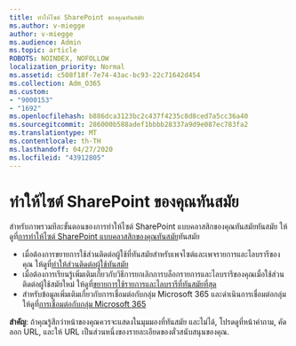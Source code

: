 ```yaml
---
title: ทําให้ไซต์ SharePoint ของคุณทันสมัย
ms.author: v-miegge
author: v-miegge
ms.audience: Admin
ms.topic: article
ROBOTS: NOINDEX, NOFOLLOW
localization_priority: Normal
ms.assetid: c508f18f-7e74-43ac-bc93-22c71642d454
ms.collection: Adm_O365
ms.custom:
- "9000153"
- "1692"
ms.openlocfilehash: b886dca3123bc2c437f4235c8d8ced7a5cc36a40
ms.sourcegitcommit: 286000b588adef1bbbb28337a9d9e087ec783fa2
ms.translationtype: MT
ms.contentlocale: th-TH
ms.lasthandoff: 04/27/2020
ms.locfileid: "43912805"
---
```

# <a name="modernize-your-sharepoint-sites"></a>ทําให้ไซต์ SharePoint ของคุณทันสมัย

สําหรับภาพรวมทีละขั้นตอนของการทําให้ไซต์ SharePoint แบบคลาสสิกของคุณทันสมัยทันสมัย ให้ดูที่[การทําให้ไซต์ SharePoint แบบคลาสสิกของคุณทันสมัย](https://docs.microsoft.com/sharepoint/dev/transform/modernize-classic-sites)ทันสมัย

* เมื่อต้องการขยายการใช้ส่วนติดต่อผู้ใช้ที่ทันสมัยสําหรับเพจไซต์และเพจรายการและไลบรารีของคุณ ให้ดูที่[ทําให้ส่วนติดต่อผู้ใช้ทันสมัย](https://docs.microsoft.com/sharepoint/dev/transform/modernize-userinterface)
* เมื่อต้องการเรียนรู้เพิ่มเติมเกี่ยวกับวิธีการยกเลิกการบล็อกรายการและไลบรารีของคุณเมื่อใช้ส่วนติดต่อผู้ใช้สมัยใหม่ ให้ดูที่[ขยายการใช้รายการและไลบรารีที่ทันสมัยที่สุด](https://docs.microsoft.com/sharepoint/dev/transform/modernize-userinterface-lists-and-libraries)
* สําหรับข้อมูลเพิ่มเติมเกี่ยวกับการเชื่อมต่อกับกลุ่ม Microsoft 365 และดําเนินการเชื่อมต่อกลุ่ม ให้ดูที่[การเชื่อมต่อกับกลุ่ม Microsoft 365](https://docs.microsoft.com/sharepoint/dev/transform/modernize-connect-to-office365-group)

**สําคัญ**: ถ้าคุณรู้สึกว่าหน้าของคุณควรจะแสดงในมุมมองที่ทันสมัย และไม่ได้, โปรดดูที่หน้าคําถาม, คัดลอก URL, และให้ URL เป็นส่วนหนึ่งของรายละเอียดของตั๋วสนับสนุนของคุณ.
